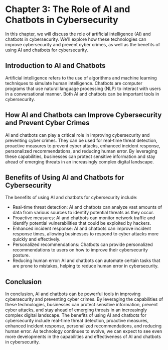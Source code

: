 Chapter 3: The Role of AI and Chatbots in Cybersecurity
=======================================================

In this chapter, we will discuss the role of artificial intelligence (AI) and chatbots in cybersecurity. We'll explore how these technologies can improve cybersecurity and prevent cyber crimes, as well as the benefits of using AI and chatbots for cybersecurity.

Introduction to AI and Chatbots
-------------------------------

Artificial intelligence refers to the use of algorithms and machine learning techniques to simulate human intelligence. Chatbots are computer programs that use natural language processing (NLP) to interact with users in a conversational manner. Both AI and chatbots can be important tools in cybersecurity.

How AI and Chatbots can Improve Cybersecurity and Prevent Cyber Crimes
----------------------------------------------------------------------

AI and chatbots can play a critical role in improving cybersecurity and preventing cyber crimes. They can be used for real-time threat detection, proactive measures to prevent cyber attacks, enhanced incident response, personalized recommendations, and reducing human error. By leveraging these capabilities, businesses can protect sensitive information and stay ahead of emerging threats in an increasingly complex digital landscape.

Benefits of Using AI and Chatbots for Cybersecurity
---------------------------------------------------

The benefits of using AI and chatbots for cybersecurity include:

* Real-time threat detection: AI and chatbots can analyze vast amounts of data from various sources to identify potential threats as they occur.
* Proactive measures: AI and chatbots can monitor network traffic and identify potential vulnerabilities that could be exploited by hackers.
* Enhanced incident response: AI and chatbots can improve incident response times, allowing businesses to respond to cyber attacks more quickly and effectively.
* Personalized recommendations: Chatbots can provide personalized recommendations to users on how to improve their cybersecurity posture.
* Reducing human error: AI and chatbots can automate certain tasks that are prone to mistakes, helping to reduce human error in cybersecurity.

Conclusion
----------

In conclusion, AI and chatbots can be powerful tools in improving cybersecurity and preventing cyber crimes. By leveraging the capabilities of these technologies, businesses can protect sensitive information, prevent cyber attacks, and stay ahead of emerging threats in an increasingly complex digital landscape. The benefits of using AI and chatbots for cybersecurity include real-time threat detection, proactive measures, enhanced incident response, personalized recommendations, and reducing human error. As technology continues to evolve, we can expect to see even more developments in the capabilities and effectiveness of AI and chatbots in cybersecurity.
